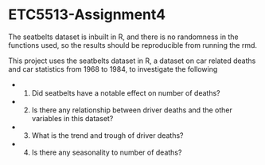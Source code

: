 # ETC5513-Assignment4
The seatbelts dataset is inbuilt in R, and there is no randomness in the functions used, so the results should be reproducible from running the rmd.

This project uses the seatbelts dataset in R, a dataset on car related deaths and car statistics from 1968 to 1984, to investigate the following

- 1) Did seatbelts have a notable effect on number of deaths?
- 2) Is there any relationship between driver deaths and the other variables in this dataset?
- 3) What is the trend and trough of driver deaths?
- 4) Is there any seasonality to number of deaths?